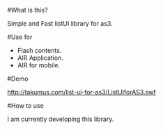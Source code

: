 #What is this?
  
Simple and Fast listUI library for as3.  

#Use for

 - Flash contents.
 - AIR Application.
 - AIR for mobile.

#Demo  

<http://takumus.com/list-ui-for-as3/ListUIforAS3.swf>

#How to use

I am currently developing this library.